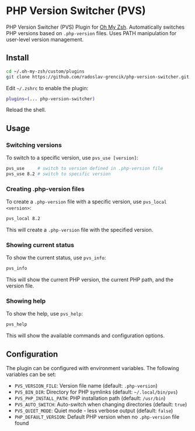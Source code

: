 # PHP Version Switcher (PVS)

PHP Version Switcher (PVS) Plugin for [Oh My Zsh](https://github.com/robbyrussell/oh-my-zsh). Automatically
switches PHP versions based on `.php-version` files. Uses PATH manipulation for user-level version management.

## Install

```sh
cd ~/.oh-my-zsh/custom/plugins
git clone https://github.com/radoslav-grencik/php-version-switcher.git php-version-switcher
```

Edit `~/.zshrc` to enable the plugin:

```sh
plugins=(... php-version-switcher)
```

Reload the shell.

## Usage

### Switching versions

To switch to a specific version, use `pvs_use [version]`:

```sh
pvs_use     # switch to version defined in .php-version file
pvs_use 8.2 # switch to specific version
```

### Creating .php-version files

To create a `.php-version` file with a specific version, use `pvs_local <version>`:

```sh
pvs_local 8.2
```

This will create a `.php-version` file with the specified version.

### Showing current status

To show the current status, use `pvs_info`:

```sh
pvs_info
```

This will show the current PHP version, the current PHP path, and the version file.

### Showing help

To show the help, use `pvs_help`:

```sh
pvs_help
```

This will show the available commands and configuration options.

## Configuration

The plugin can be configured with environment variables. The following variables can be set:

- `PVS_VERSION_FILE`: Version file name (default: `.php-version`)
- `PVS_BIN_DIR`: Directory for PHP symlinks (default: `~/.local/bin/pvs`)
- `PVS_PHP_INSTALL_PATH`: PHP installation path (default: `/usr/bin`)
- `PVS_AUTO_SWITCH`: Auto-switch when changing directories (default: `true`)
- `PVS_QUIET_MODE`: Quiet mode - less verbose output (default: `false`)
- `PHP_DEFAULT_VERSION`: Default PHP version when no `.php-version` file found
